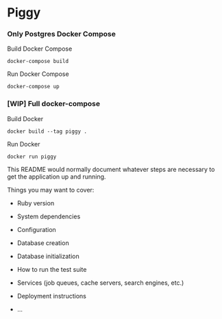 # Piggy 

### Only Postgres Docker Compose
Build Docker Compose
```
docker-compose build
```

Run Docker Compose
```
docker-compose up
```
### [WIP] Full docker-compose

Build Docker
```
docker build --tag piggy .
```

Run Docker
```
docker run piggy 
```

This README would normally document whatever steps are necessary to get the
application up and running.

Things you may want to cover:

* Ruby version

* System dependencies

* Configuration

* Database creation

* Database initialization

* How to run the test suite

* Services (job queues, cache servers, search engines, etc.)

* Deployment instructions

* ...
